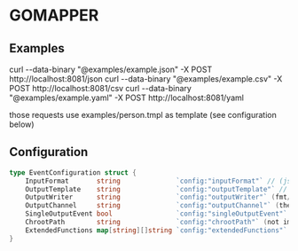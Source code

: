 # GOMAPPER

## Examples

curl --data-binary "@examples/example.json" -X POST http://localhost:8081/json
curl --data-binary "@examples/example.csv" -X POST http://localhost:8081/csv
curl --data-binary "@examples/example.yaml" -X POST http://localhost:8081/yaml

those requests use examples/person.tmpl as template (see configuration below)

## Configuration

```go
type EventConfiguration struct {
	InputFormat       string              `config:"inputFormat"` // (json/yaml/csv)
	OutputTemplate    string              `config:"outputTemplate"` // (path of the template file)
	OutputWriter      string              `config:"outputWriter"` (fmt/nats)
	OutputChannel     string              `config:"outputChannel"` (the path of the output channel / can be templatize)
	SingleOutputEvent bool                `config:"singleOutputEvent"` (set true if one http request == one output event, default to false)
	ChrootPath        string              `config:"chrootPath"` (not implemented)
	ExtendedFunctions map[string][]string `config:"extendedFunctions"` (specify informations for extended functions. key is link for the so file, values are all exporter functions you want to use in templates)
}
```
